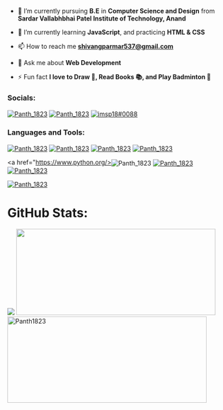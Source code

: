 

- 🔭 I’m currently pursuing **B.E** in **Computer Science and Design** from **Sardar Vallabhbhai Patel Institute of Technology, Anand**

- 🌱 I’m currently learning **JavaScript**, and practicing **HTML & CSS**

- 📫 How to reach me **shivangparmar537@gmail.com**

- 💬 Ask me about **Web Development**  

- ⚡ Fun fact **I love to Draw 🎨, Read Books 📚, and Play Badminton 🏸**

<h3 align="left">Socials:</h3>
<p align="left">
<a href="https://twitter.com/Panth_1823" target="blank"><img align="center" src="https://img.shields.io/badge/Twitter-1DA1F2?style=for-the-badge&logo=twitter&logoColor=white" alt="Panth_1823" /></a>
<a href="https://www.linkedin.com/in/panth-shah-a3aa4a20a/" target="blank"><img align="center" src="https://img.shields.io/badge/LinkedIn-0077B5?style=for-the-badge&logo=linkedin&logoColor=white" alt="Panth_1823" /></a>
<a href="https://discord.gg/imsp18#0088" target="blank"><img align="center" src="https://img.shields.io/badge/Discord-5865F2?style=for-the-badge&logo=discord&logoColor=white" alt="imsp18#0088" /></a>
</p>

<h3 align="left">Languages and Tools:</h3>
<p align="left">
<a href="https://www.w3schools.com/html/"><img align="center" src="https://img.shields.io/badge/html5-%23E34F26.svg?style=for-the-badge&logo=html5&logoColor=white" alt="Panth_1823" /></a>
<a href="https://www.w3schools.com/css/"><img align="center" src="https://img.shields.io/badge/css3-%231572B6.svg?style=for-the-badge&logo=css3&logoColor=white" alt="Panth_1823" /></a>
<a href="https://www.javascript.com/"><img align="center" src="https://img.shields.io/badge/javascript-%23323330.svg?style=for-the-badge&logo=javascript&logoColor=%23F7DF1E" alt="Panth_1823" /></a>
<a href="https://www.python.org/"><img align="center" src="https://img.shields.io/badge/Python-FFD43B?style=for-the-badge&logo=python&logoColor=blue" alt="Panth_1823" /></a>

<a href="https://www.python.org/><img align="center" src="https://img.shields.io/badge/python-3670A0?style=for-the-badge&logo=python&logoColor=ffdd54" alt="Panth_1823" /></a>
<a href="https://visualstudio.microsoft.com/"><img align="center" src="https://img.shields.io/badge/Visual%20Studio%20Code-0078d7.svg?style=for-the-badge&logo=visual-studio-code&logoColor=white" alt="Panth_1823" /></a>
<a href="https://git-scm.com/"><img align="center" src="https://img.shields.io/badge/git-%23F05033.svg?style=for-the-badge&logo=git&logoColor=white" alt="Panth_1823" /></a>

<a href="https://www.figma.com/"><img align="center" src="https://img.shields.io/badge/Figma-F24E1E?style=for-the-badge&logo=figma&logoColor=white" alt="Panth_1823" /></a>
</p>

# GitHub Stats:

<div align="left">
  
  <img src="https://github-readme-streak-stats.herokuapp.com/?user=Panth_1823&theme=tokyonight&hide_border=true"/>
  <img height="195px" width="450px" src="https://github-readme-stats.vercel.app/api/top-langs/username=Panth1823&theme=tokyonight&layout=compact&count_private=true&hide_border=true" /><br>

</div>
<img height="195px" width="450px" align="center" src="https://github-readme-stats.vercel.app/api?username=Panth1823&&theme=tokyonight&hide_border=true&locale=en" alt="Panth1823"/>






